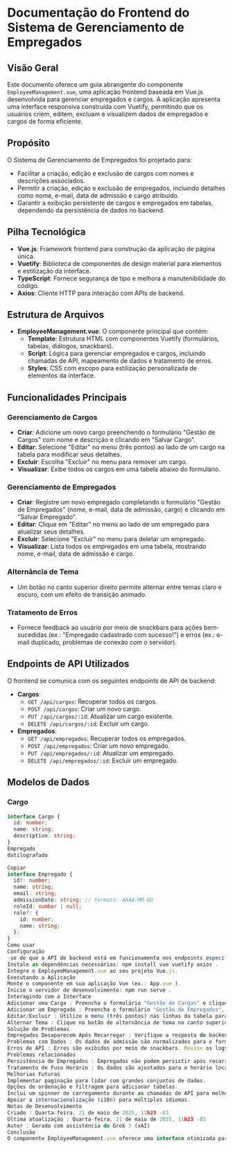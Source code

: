 # Documentação do Frontend do Sistema de Gerenciamento de Empregados

## Visão Geral
Este documento oferece um guia abrangente do componente `EmployeeManagement.vue`, uma aplicação frontend baseada em Vue.js desenvolvida para gerenciar empregados e cargos. A aplicação apresenta uma interface responsiva construída com Vuetify, permitindo que os usuários criem, editem, excluam e visualizem dados de empregados e cargos de forma eficiente.

## Propósito
O Sistema de Gerenciamento de Empregados foi projetado para:
- Facilitar a criação, edição e exclusão de cargos com nomes e descrições associados.
- Permitir a criação, edição e exclusão de empregados, incluindo detalhes como nome, e-mail, data de admissão e cargo atribuído.
- Garantir a exibição persistente de cargos e empregados em tabelas, dependendo da persistência de dados no backend.

## Pilha Tecnológica
- **Vue.js**: Framework frontend para construção da aplicação de página única.
- **Vuetify**: Biblioteca de componentes de design material para elementos e estilização da interface.
- **TypeScript**: Fornece segurança de tipo e melhora a manutenibilidade do código.
- **Axios**: Cliente HTTP para interação com APIs de backend.

## Estrutura de Arquivos
- **EmployeeManagement.vue**: O componente principal que contém:
  - **Template**: Estrutura HTML com componentes Vuetify (formulários, tabelas, diálogos, snackbars).
  - **Script**: Lógica para gerenciar empregados e cargos, incluindo chamadas de API, mapeamento de dados e tratamento de erros.
  - **Styles**: CSS com escopo para estilização personalizada de elementos da interface.

## Funcionalidades Principais
### Gerenciamento de Cargos
- **Criar**: Adicione um novo cargo preenchendo o formulário "Gestão de Cargos" com nome e descrição e clicando em "Salvar Cargo".
- **Editar**: Selecione "Editar" no menu (três pontos) ao lado de um cargo na tabela para modificar seus detalhes.
- **Excluir**: Escolha "Excluir" no menu para remover um cargo.
- **Visualizar**: Exibe todos os cargos em uma tabela abaixo do formulário.

### Gerenciamento de Empregados
- **Criar**: Registre um novo empregado completando o formulário "Gestão de Empregados" (nome, e-mail, data de admissão, cargo) e clicando em "Salvar Empregado".
- **Editar**: Clique em "Editar" no menu ao lado de um empregado para atualizar seus detalhes.
- **Excluir**: Selecione "Excluir" no menu para deletar um empregado.
- **Visualizar**: Lista todos os empregados em uma tabela, mostrando nome, e-mail, data de admissão e cargo.

### Alternância de Tema
- Um botão no canto superior direito permite alternar entre temas claro e escuro, com um efeito de transição animado.

### Tratamento de Erros
- Fornece feedback ao usuário por meio de snackbars para ações bem-sucedidas (ex.: "Empregado cadastrado com sucesso!") e erros (ex.: e-mail duplicado, problemas de conexão com o servidor).

## Endpoints de API Utilizados
O frontend se comunica com os seguintes endpoints de API de backend:
- **Cargos**:
  - `GET /api/cargos`: Recuperar todos os cargos.
  - `POST /api/cargos`: Criar um novo cargo.
  - `PUT /api/cargos/:id`: Atualizar um cargo existente.
  - `DELETE /api/cargos/:id`: Excluir um cargo.
- **Empregados**:
  - `GET /api/empregados`: Recuperar todos os empregados.
  - `POST /api/empregados`: Criar um novo empregado.
  - `PUT /api/empregados/:id`: Atualizar um empregado.
  - `DELETE /api/empregados/:id`: Excluir um empregado.

## Modelos de Dados
### Cargo
```typescript
interface Cargo {
  id: number;
  name: string;
  description: string;
}
Empregado
datilografado

Copiar
interface Empregado {
  id?: number;
  name: string;
  email: string;
  admissionDate: string; // Formato: AAAA-MM-DD
  roleId: number | null;
  role?: {
    id: number;
    name: string;
  };
}
Como usar
Configuração
-se de que a API de backend está em funcionamento nos endpoints especificados ( /api/cargos e /api/empregados ).
Instale as dependências necessárias: npm install vue vuetify axios .
Integre o EmployeeManagement.vue ao seu projeto Vue.js.
Executando a Aplicação
Monte o componente em sua aplicação Vue (ex.: App.vue ).
Inicie o servidor de desenvolvimento: npm run serve .
Interagindo com a Interface
Adicionar uma Carga : Preencha o formulário "Gestão de Cargas" e clique em "Salvar Carga".
Adicionar um Empregado : Preencha o formulário "Gestão de Empregados", selecione uma carga e clique em "Salvar Empregado".
Editar/Excluir : Utilize o menu (três pontos) nas linhas da tabela para editar ou excluir entradas.
Alternar Tema : Clique no botão de alternância de tema no canto superior direito.
Solução de Problemas
Empregados Desaparecem Após Recarregar : Verifique a resposta do backend para GET /api/empregados . Garanta a persistência de dados (ex.: uso de banco de dados). Consulte os logs no console em fetchEmpregados para depuração.
Problemas com Dados : Os dados de admissão são normalizados para o formato AAAA-MM-DD . Confirme que o backend retorna formatos de dados consistentes (ex.: 2025-05-01 ou 2025-05-01T00:00:00 ).
Erros de API : Erros são exibidos por meio de snackbars. Revise os logs no console para mensagens de erro.
Problemas relacionados
Persistência de Empregados : Empregados não podem persistir após recarregar uma página se ou backend usando um armazenamento em memória que reinicia ao reiniciar o servidor. Utilize um banco de dados persistente (ex.: PostgreSQL, MongoDB).
Tratamento de Fuso Horário : Os dados são ajustados para o horário local para evitar compensações. -se de que o armazenamento de dados certifique-se de que o backend esteja alinhado com essa abordagem.
Melhorias Futuras
Implementar paginação para lidar com grandes conjuntos de dados.
Opções de ordenação e filtragem para adicionar tabelas.
Inclui um spinner de carregamento durante as chamadas de API para melhorar a experiência do usuário.
Apoiar a internacionalização (i18n) para múltiplos idiomas.
Notas de Desenvolvimento
Criado : Quarta-feira, 21 de maio de 2025, 11h23 -03
Última atualização : Quarta-feira, 21 de maio de 2025, 11h23 -03
Autor : Gerado com assistência do Grok 3 (xAI)
Conclusão
O componente EmployeeManagement.vue oferece uma interface otimizada para gerenciamento de empregos e cargas, aproveitando o Vuetify para uma interface polida. Com uma integração adequada de backend e persistência de dados, ele entrega uma experiência confiável ao usuário. Para mais melhorias ou suporte ao backend, consulte a seção de solução de problemas ou compartilhe detalhes adicionais do código.